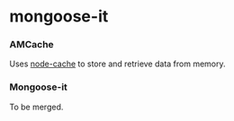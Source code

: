 # mongoose-it

### AMCache

Uses [node-cache]() to store and retrieve data from memory.

### Mongoose-it

To be merged.